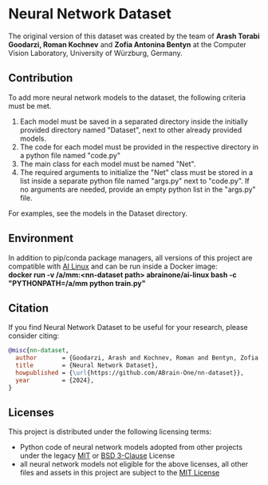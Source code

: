 # Neural Network Dataset
The original version of this dataset was created by the team of <strong>Arash Torabi Goodarzi, Roman Kochnev</strong> and <strong>Zofia Antonina Bentyn</strong> at the Computer Vision Laboratory, University of Würzburg, Germany.

## Contribution

To add more neural network models to the dataset, the following criteria must be met.
1. Each model must be saved in a separated directory inside the initially provided directory named "Dataset", next to other already provided models.
2. The code for each model must be provided in the respective directory in a python file named "code.py"
3. The main class for each model must be named "Net".
4. The required arguments to initialize the "Net" class must be stored in a list inside a separate python file named "args.py" next to "code.py". If no arguments are needed, provide an empty python list in the "args.py" file.

For examples, see the models in the Dataset directory.

## Environment

In addition to pip/conda package managers, all versions of this project are compatible with <a href='https://hub.docker.com/r/abrainone/ai-linux' target='_blank'>AI Linux</a> and can be run inside a Docker image: <br/> 
<strong> docker run -v /a/mm:&#x003C;nn-dataset path&#x003E; abrainone/ai-linux bash -c "PYTHONPATH=/a/mm python train.py" </strong>

## Citation

If you find Neural Network Dataset to be useful for your research, please consider citing:
```bibtex
@misc{nn-dataset,
  author       = {Goodarzi, Arash and Kochnev, Roman and Bentyn, Zofia and Ignatov, Dmitry and Timofte, Radu},
  title        = {Neural Network Dataset},
  howpublished = {\url{https://github.com/ABrain-One/nn-dataset}},
  year         = {2024},
}
```

## Licenses

This project is distributed under the following licensing terms:
<ul>
<li> Python code of neural network models adopted from other projects under the legacy <a href="Doc/Licenses/LICENSE-MIT-NNs.md">MIT</a> or <a href="Doc/Licenses/LICENSE-BSD-NNs.md">BSD 3-Clause</a> License</li>
<li> all neural network models not eligible for the above licenses, all other files and assets in this project are subject to the <a href="LICENSE.md">MIT License</a></li> 
</ul>
